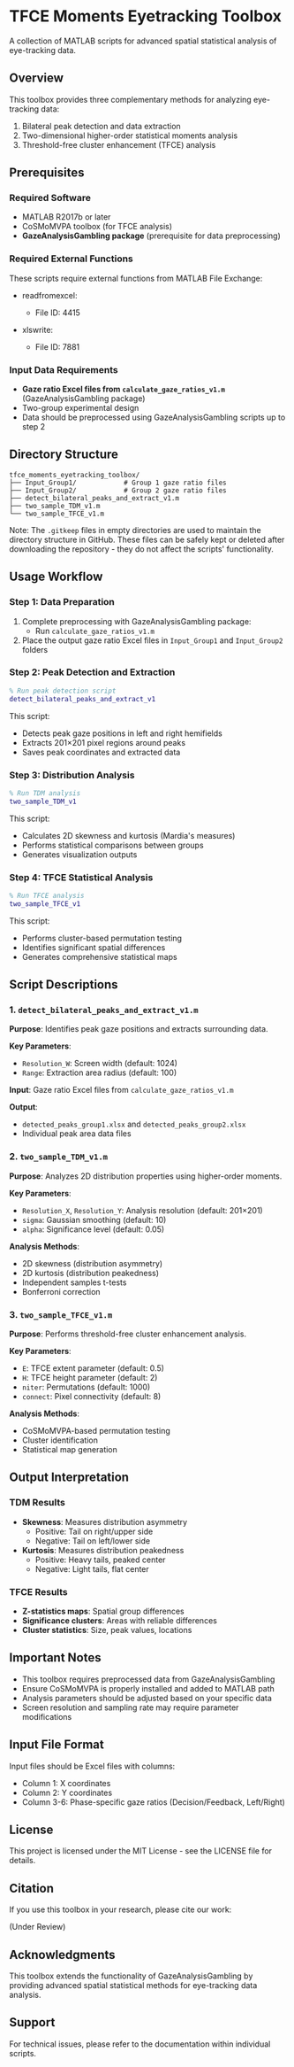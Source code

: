 # TFCE Moments Eyetracking Toolbox

A collection of MATLAB scripts for advanced spatial statistical analysis of eye-tracking data.

## Overview

This toolbox provides three complementary methods for analyzing eye-tracking data:

1. Bilateral peak detection and data extraction
2. Two-dimensional higher-order statistical moments analysis  
3. Threshold-free cluster enhancement (TFCE) analysis

## Prerequisites

### Required Software
- MATLAB R2017b or later
- CoSMoMVPA toolbox (for TFCE analysis)
- **GazeAnalysisGambling package** (prerequisite for data preprocessing)

### Required External Functions
These scripts require external functions from MATLAB File Exchange:

* readfromexcel:
  - File ID: 4415

* xlswrite:
  - File ID: 7881

### Input Data Requirements
- **Gaze ratio Excel files from `calculate_gaze_ratios_v1.m`** (GazeAnalysisGambling package)
- Two-group experimental design
- Data should be preprocessed using GazeAnalysisGambling scripts up to step 2

## Directory Structure

    tfce_moments_eyetracking_toolbox/
    ├── Input_Group1/            # Group 1 gaze ratio files
    ├── Input_Group2/            # Group 2 gaze ratio files
    ├── detect_bilateral_peaks_and_extract_v1.m
    ├── two_sample_TDM_v1.m
    └── two_sample_TFCE_v1.m

Note: The `.gitkeep` files in empty directories are used to maintain the directory structure in GitHub. These files can be safely kept or deleted after downloading the repository - they do not affect the scripts' functionality.

## Usage Workflow

### Step 1: Data Preparation
1. Complete preprocessing with GazeAnalysisGambling package:
   - Run `calculate_gaze_ratios_v1.m`
2. Place the output gaze ratio Excel files in `Input_Group1` and `Input_Group2` folders

### Step 2: Peak Detection and Extraction
```matlab
% Run peak detection script
detect_bilateral_peaks_and_extract_v1
```

This script:
- Detects peak gaze positions in left and right hemifields
- Extracts 201×201 pixel regions around peaks
- Saves peak coordinates and extracted data

### Step 3: Distribution Analysis
```matlab
% Run TDM analysis
two_sample_TDM_v1
```

This script:
- Calculates 2D skewness and kurtosis (Mardia's measures)
- Performs statistical comparisons between groups
- Generates visualization outputs

### Step 4: TFCE Statistical Analysis
```matlab
% Run TFCE analysis
two_sample_TFCE_v1
```

This script:
- Performs cluster-based permutation testing
- Identifies significant spatial differences
- Generates comprehensive statistical maps

## Script Descriptions

### 1. `detect_bilateral_peaks_and_extract_v1.m`

**Purpose**: Identifies peak gaze positions and extracts surrounding data.

**Key Parameters**:
- `Resolution_W`: Screen width (default: 1024)
- `Range`: Extraction area radius (default: 100)

**Input**: Gaze ratio Excel files from `calculate_gaze_ratios_v1.m`

**Output**:
- `detected_peaks_group1.xlsx` and `detected_peaks_group2.xlsx`
- Individual peak area data files

### 2. `two_sample_TDM_v1.m`

**Purpose**: Analyzes 2D distribution properties using higher-order moments.

**Key Parameters**:
- `Resolution_X`, `Resolution_Y`: Analysis resolution (default: 201×201)
- `sigma`: Gaussian smoothing (default: 10)
- `alpha`: Significance level (default: 0.05)

**Analysis Methods**:
- 2D skewness (distribution asymmetry)
- 2D kurtosis (distribution peakedness)
- Independent samples t-tests
- Bonferroni correction

### 3. `two_sample_TFCE_v1.m`

**Purpose**: Performs threshold-free cluster enhancement analysis.

**Key Parameters**:
- `E`: TFCE extent parameter (default: 0.5)
- `H`: TFCE height parameter (default: 2)
- `niter`: Permutations (default: 1000)
- `connect`: Pixel connectivity (default: 8)

**Analysis Methods**:
- CoSMoMVPA-based permutation testing
- Cluster identification
- Statistical map generation

## Output Interpretation

### TDM Results
- **Skewness**: Measures distribution asymmetry
  - Positive: Tail on right/upper side
  - Negative: Tail on left/lower side
- **Kurtosis**: Measures distribution peakedness
  - Positive: Heavy tails, peaked center
  - Negative: Light tails, flat center

### TFCE Results
- **Z-statistics maps**: Spatial group differences
- **Significance clusters**: Areas with reliable differences
- **Cluster statistics**: Size, peak values, locations

## Important Notes

- This toolbox requires preprocessed data from GazeAnalysisGambling
- Ensure CoSMoMVPA is properly installed and added to MATLAB path
- Analysis parameters should be adjusted based on your specific data
- Screen resolution and sampling rate may require parameter modifications

## Input File Format

Input files should be Excel files with columns:
- Column 1: X coordinates
- Column 2: Y coordinates  
- Column 3-6: Phase-specific gaze ratios (Decision/Feedback, Left/Right)

## License

This project is licensed under the MIT License - see the LICENSE file for details.

## Citation

If you use this toolbox in your research, please cite our work:

(Under Review)

## Acknowledgments

This toolbox extends the functionality of GazeAnalysisGambling by providing advanced spatial statistical methods for eye-tracking data analysis.

## Support

For technical issues, please refer to the documentation within individual scripts.
